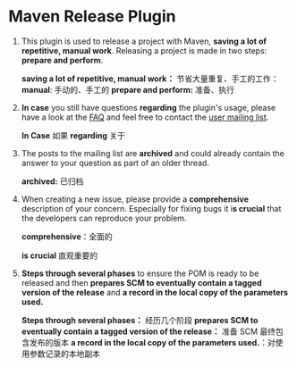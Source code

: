 # Maven Release Plugin

1. This plugin is used to release a project with Maven, **saving a lot of repetitive, manual work**. Releasing a project is made in two steps: **prepare and perform**.

   **saving a lot of repetitive, manual work：** 节省大量重复、手工的工作：
   **manual**: 手动的、手工的
   **prepare and perform:** 准备、执行

2. **In case** you still have questions **regarding** the plugin's usage, please have a look at the [FAQ](https://maven.apache.org/maven-release/maven-release-plugin/faq.html) and feel free to contact the [user mailing list](https://maven.apache.org/maven-release/maven-release-plugin/mailing-lists.html). 

   **In Case** 如果
   **regarding** 关于

3. The posts to the mailing list are **archived** and could already contain the answer to your question as part of an older thread.

   **archived:**  已归档

4. When creating a new issue, please provide a **comprehensive** description of your concern. Especially for fixing bugs it i**s crucial** that the developers can reproduce your problem. 

   **comprehensive**：全面的

   **is crucial** 直观重要的

5. **Steps through several phases** to ensure the POM is ready to be released and then **prepares SCM to eventually contain a tagged version of the release** and **a record in the local copy of the parameters used.**

   **Steps through several phases：** 经历几个阶段
   **prepares SCM to eventually contain a tagged version of the release：** 准备 SCM 最终包含发布的版本
   **a record in the local copy of the parameters used.**：对使用参数记录的本地副本
